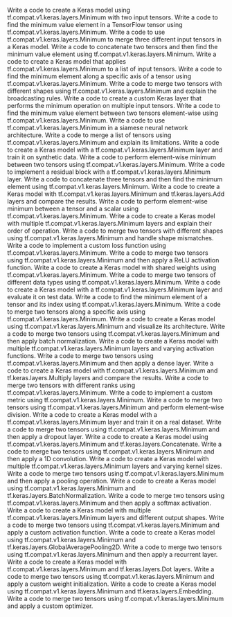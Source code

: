 Write a code to create a Keras model using tf.compat.v1.keras.layers.Minimum with two input tensors.
Write a code to find the minimum value element in a TensorFlow tensor using tf.compat.v1.keras.layers.Minimum.
Write a code to use tf.compat.v1.keras.layers.Minimum to merge three different input tensors in a Keras model.
Write a code to concatenate two tensors and then find the minimum value element using tf.compat.v1.keras.layers.Minimum.
Write a code to create a Keras model that applies tf.compat.v1.keras.layers.Minimum to a list of input tensors.
Write a code to find the minimum element along a specific axis of a tensor using tf.compat.v1.keras.layers.Minimum.
Write a code to merge two tensors with different shapes using tf.compat.v1.keras.layers.Minimum and explain the broadcasting rules.
Write a code to create a custom Keras layer that performs the minimum operation on multiple input tensors.
Write a code to find the minimum value element between two tensors element-wise using tf.compat.v1.keras.layers.Minimum.
Write a code to use tf.compat.v1.keras.layers.Minimum in a siamese neural network architecture.
Write a code to merge a list of tensors using tf.compat.v1.keras.layers.Minimum and explain its limitations.
Write a code to create a Keras model with a tf.compat.v1.keras.layers.Minimum layer and train it on synthetic data.
Write a code to perform element-wise minimum between two tensors using tf.compat.v1.keras.layers.Minimum.
Write a code to implement a residual block with a tf.compat.v1.keras.layers.Minimum layer.
Write a code to concatenate three tensors and then find the minimum element using tf.compat.v1.keras.layers.Minimum.
Write a code to create a Keras model with tf.compat.v1.keras.layers.Minimum and tf.keras.layers.Add layers and compare the results.
Write a code to perform element-wise minimum between a tensor and a scalar using tf.compat.v1.keras.layers.Minimum.
Write a code to create a Keras model with multiple tf.compat.v1.keras.layers.Minimum layers and explain their order of operation.
Write a code to merge two tensors with different shapes using tf.compat.v1.keras.layers.Minimum and handle shape mismatches.
Write a code to implement a custom loss function using tf.compat.v1.keras.layers.Minimum.
Write a code to merge two tensors using tf.compat.v1.keras.layers.Minimum and then apply a ReLU activation function.
Write a code to create a Keras model with shared weights using tf.compat.v1.keras.layers.Minimum.
Write a code to merge two tensors of different data types using tf.compat.v1.keras.layers.Minimum.
Write a code to create a Keras model with a tf.compat.v1.keras.layers.Minimum layer and evaluate it on test data.
Write a code to find the minimum element of a tensor and its index using tf.compat.v1.keras.layers.Minimum.
Write a code to merge two tensors along a specific axis using tf.compat.v1.keras.layers.Minimum.
Write a code to create a Keras model using tf.compat.v1.keras.layers.Minimum and visualize its architecture.
Write a code to merge two tensors using tf.compat.v1.keras.layers.Minimum and then apply batch normalization.
Write a code to create a Keras model with multiple tf.compat.v1.keras.layers.Minimum layers and varying activation functions.
Write a code to merge two tensors using tf.compat.v1.keras.layers.Minimum and then apply a dense layer.
Write a code to create a Keras model with tf.compat.v1.keras.layers.Minimum and tf.keras.layers.Multiply layers and compare the results.
Write a code to merge two tensors with different ranks using tf.compat.v1.keras.layers.Minimum.
Write a code to implement a custom metric using tf.compat.v1.keras.layers.Minimum.
Write a code to merge two tensors using tf.compat.v1.keras.layers.Minimum and perform element-wise division.
Write a code to create a Keras model with a tf.compat.v1.keras.layers.Minimum layer and train it on a real dataset.
Write a code to merge two tensors using tf.compat.v1.keras.layers.Minimum and then apply a dropout layer.
Write a code to create a Keras model using tf.compat.v1.keras.layers.Minimum and tf.keras.layers.Concatenate.
Write a code to merge two tensors using tf.compat.v1.keras.layers.Minimum and then apply a 1D convolution.
Write a code to create a Keras model with multiple tf.compat.v1.keras.layers.Minimum layers and varying kernel sizes.
Write a code to merge two tensors using tf.compat.v1.keras.layers.Minimum and then apply a pooling operation.
Write a code to create a Keras model using tf.compat.v1.keras.layers.Minimum and tf.keras.layers.BatchNormalization.
Write a code to merge two tensors using tf.compat.v1.keras.layers.Minimum and then apply a softmax activation.
Write a code to create a Keras model with multiple tf.compat.v1.keras.layers.Minimum layers and different output shapes.
Write a code to merge two tensors using tf.compat.v1.keras.layers.Minimum and apply a custom activation function.
Write a code to create a Keras model using tf.compat.v1.keras.layers.Minimum and tf.keras.layers.GlobalAveragePooling2D.
Write a code to merge two tensors using tf.compat.v1.keras.layers.Minimum and then apply a recurrent layer.
Write a code to create a Keras model with tf.compat.v1.keras.layers.Minimum and tf.keras.layers.Dot layers.
Write a code to merge two tensors using tf.compat.v1.keras.layers.Minimum and apply a custom weight initialization.
Write a code to create a Keras model using tf.compat.v1.keras.layers.Minimum and tf.keras.layers.Embedding.
Write a code to merge two tensors using tf.compat.v1.keras.layers.Minimum and apply a custom optimizer.